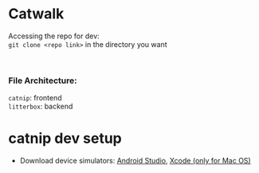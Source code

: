 # Catwalk

Accessing the repo for dev:<br>
`git clone <repo link>` in the directory you want

<br>

### File Architecture: 
`catnip`: frontend
<br>
`litterbox`: backend

# catnip dev setup
- Download device simulators: [Android Studio](https://developer.android.com/studio?gclid=Cj0KCQjw4NujBhC5ARIsAF4Iv6dFWBwdrMv-PXQoY29PKVrYxCf88HfVdX7PB0kUfe-TopkNTDQPh04aArVAEALw_wcB&gclsrc=aw.ds), [Xcode (only for Mac OS)](https://developer.apple.com/xcode/)
